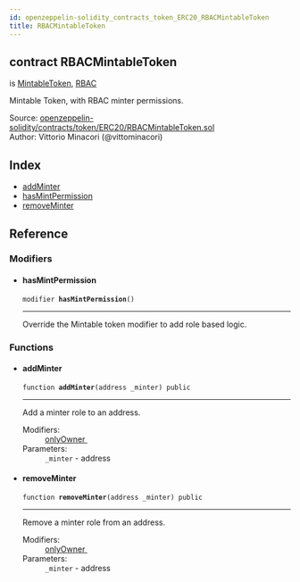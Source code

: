 ```yaml
---
id: openzeppelin-solidity_contracts_token_ERC20_RBACMintableToken
title: RBACMintableToken
---
```


<div class="contract-doc"><div class="contract"><h2 class="contract-header"><span class="contract-kind">contract</span> RBACMintableToken</h2><p class="base-contracts"><span>is</span> <a href="openzeppelin-solidity_contracts_token_ERC20_MintableToken.html">MintableToken</a><span>, </span><a href="openzeppelin-solidity_contracts_access_rbac_RBAC.html">RBAC</a></p><p class="description">Mintable Token, with RBAC minter permissions.</p><div class="source">Source: <a href="git+https://github.com/2keynet/web3-alpha/blob/v0.0.3/contracts/openzeppelin-solidity/contracts/token/ERC20/RBACMintableToken.sol" target="_blank">openzeppelin-solidity/contracts/token/ERC20/RBACMintableToken.sol</a></div><div class="author">Author: Vittorio Minacori (@vittominacori)</div></div><div class="index"><h2>Index</h2><ul><li><a href="openzeppelin-solidity_contracts_token_ERC20_RBACMintableToken.html#addMinter">addMinter</a></li><li><a href="openzeppelin-solidity_contracts_token_ERC20_RBACMintableToken.html#hasMintPermission">hasMintPermission</a></li><li><a href="openzeppelin-solidity_contracts_token_ERC20_RBACMintableToken.html#removeMinter">removeMinter</a></li></ul></div><div class="reference"><h2>Reference</h2><div class="modifiers"><h3>Modifiers</h3><ul><li><div class="item modifier"><span id="hasMintPermission" class="anchor-marker"></span><h4 class="name">hasMintPermission</h4><div class="body"><code class="signature">modifier <strong>hasMintPermission</strong><span>() </span></code><hr/><div class="description"><p>Override the Mintable token modifier to add role based logic.</p></div></div></div></li></ul></div><div class="functions"><h3>Functions</h3><ul><li><div class="item function"><span id="addMinter" class="anchor-marker"></span><h4 class="name">addMinter</h4><div class="body"><code class="signature">function <strong>addMinter</strong><span>(address _minter) </span><span>public </span></code><hr/><div class="description"><p>Add a minter role to an address.</p></div><dl><dt><span class="label-modifiers">Modifiers:</span></dt><dd><a href="openzeppelin-solidity_contracts_ownership_Ownable.html#onlyOwner">onlyOwner </a></dd><dt><span class="label-parameters">Parameters:</span></dt><dd><div><code>_minter</code> - address</div></dd></dl></div></div></li><li><div class="item function"><span id="removeMinter" class="anchor-marker"></span><h4 class="name">removeMinter</h4><div class="body"><code class="signature">function <strong>removeMinter</strong><span>(address _minter) </span><span>public </span></code><hr/><div class="description"><p>Remove a minter role from an address.</p></div><dl><dt><span class="label-modifiers">Modifiers:</span></dt><dd><a href="openzeppelin-solidity_contracts_ownership_Ownable.html#onlyOwner">onlyOwner </a></dd><dt><span class="label-parameters">Parameters:</span></dt><dd><div><code>_minter</code> - address</div></dd></dl></div></div></li></ul></div></div></div>
